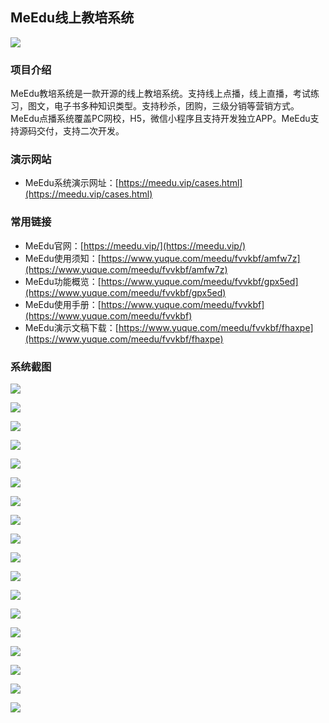 ## MeEdu线上教培系统

![](https://meedu-cloud.oss-cn-hangzhou.aliyuncs.com/github/1.jpg)

### 项目介绍
MeEdu教培系统是一款开源的线上教培系统。支持线上点播，线上直播，考试练习，图文，电子书多种知识类型。支持秒杀，团购，三级分销等营销方式。MeEdu点播系统覆盖PC网校，H5，微信小程序且支持开发独立APP。MeEdu支持源码交付，支持二次开发。

### 演示网站
* MeEdu系统演示网址：[https://meedu.vip/cases.html](https://meedu.vip/cases.html)


### 常用链接

* MeEdu官网：[https://meedu.vip/](https://meedu.vip/)
* MeEdu使用须知：[https://www.yuque.com/meedu/fvvkbf/amfw7z](https://www.yuque.com/meedu/fvvkbf/amfw7z)
* MeEdu功能概览：[https://www.yuque.com/meedu/fvvkbf/gpx5ed](https://www.yuque.com/meedu/fvvkbf/gpx5ed)
* MeEdu使用手册：[https://www.yuque.com/meedu/fvvkbf](https://www.yuque.com/meedu/fvvkbf)
* MeEdu演示文稿下载：[https://www.yuque.com/meedu/fvvkbf/fhaxpe](https://www.yuque.com/meedu/fvvkbf/fhaxpe)


### 系统截图

![](https://meedu-cloud.oss-cn-hangzhou.aliyuncs.com/github/2.jpeg)

![](https://meedu-cloud.oss-cn-hangzhou.aliyuncs.com/github/3.jpeg)

![](https://meedu-cloud.oss-cn-hangzhou.aliyuncs.com/github/4.jpeg)

![](https://meedu-cloud.oss-cn-hangzhou.aliyuncs.com/github/5.jpeg)

![](https://meedu-cloud.oss-cn-hangzhou.aliyuncs.com/github/6.jpeg)

![](https://meedu-cloud.oss-cn-hangzhou.aliyuncs.com/github/7.jpeg)

![](https://meedu-cloud.oss-cn-hangzhou.aliyuncs.com/github/8.jpeg)

![](https://meedu-cloud.oss-cn-hangzhou.aliyuncs.com/github/9.jpeg)

![](https://meedu-cloud.oss-cn-hangzhou.aliyuncs.com/github/10.jpeg)

![](https://meedu-cloud.oss-cn-hangzhou.aliyuncs.com/github/11.jpeg)

![](https://meedu-cloud.oss-cn-hangzhou.aliyuncs.com/github/12.jpeg)

![](https://meedu-cloud.oss-cn-hangzhou.aliyuncs.com/github/13.jpeg)

![](https://meedu-cloud.oss-cn-hangzhou.aliyuncs.com/github/14.jpeg)

![](https://meedu-cloud.oss-cn-hangzhou.aliyuncs.com/github/15.jpeg)

![](https://meedu-cloud.oss-cn-hangzhou.aliyuncs.com/github/16.jpeg)

![](https://meedu-cloud.oss-cn-hangzhou.aliyuncs.com/github/17.jpeg)

![](https://meedu-cloud.oss-cn-hangzhou.aliyuncs.com/github/18.jpeg)

![](https://meedu-cloud.oss-cn-hangzhou.aliyuncs.com/github/19.jpeg)
